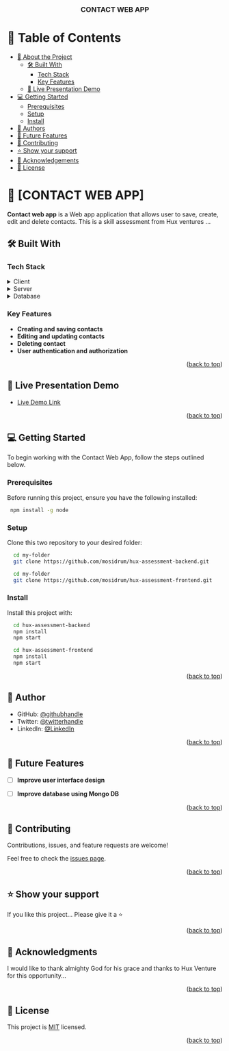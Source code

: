 <a name="readme-top"></a>

<div align="center">
<h3><b>CONTACT WEB APP</b></h3>

</div>

<!-- TABLE OF CONTENTS -->

# 📗 Table of Contents

- [📖 About the Project](#about-project)
    - [🛠 Built With](#built-with)
        - [Tech Stack](#tech-stack)
        - [Key Features](#key-features)
    - [🚀 Live Presentation Demo](#live-demo)
- [💻 Getting Started](#getting-started)
    - [Prerequisites](#prerequisites)
    - [Setup](#setup)
    - [Install](#install)
- [👥 Authors](#authors)
- [🔭 Future Features](#future-features)
- [🤝 Contributing](#contributing)
- [⭐️ Show your support](#support)
- [🙏 Acknowledgements](#acknowledgements)
- [📝 License](#license)

<!-- PROJECT DESCRIPTION -->

# 📖 [CONTACT WEB APP] <a name="about-project"></a>

**Contact web app** is a Web app application that allows user to save, create, edit and delete contacts. This is a skill assessment from Hux ventures ...

## 🛠 Built With <a name="built-with"></a>

### Tech Stack <a name="tech-stack"></a>
<details>
  <summary>Client</summary>
  <ul>
    <li><a href="https://reactjs.org/">React.js</a></li>
    <li><a href="https://getbootstrap.com/">Bootstrap</a></li>
  </ul>
</details>

<details>
  <summary>Server</summary>
  <ul>
    <li><a href="https://expressjs.com/">Express js</a></li>
    <li><a href="https://nodejs.org/en">Node js</a></li>
  </ul>
</details>

<details>
<summary>Database</summary>
  <ul>
    <li><a href="https://www.mysql.com/">MySQL</a></li>
  </ul>
</details>

<!-- Features -->

### Key Features <a name="key-features"></a>

- **Creating and saving contacts**
- **Editing and updating contacts**
- **Deleting contact**
- **User authentication and authorization**

<p align="right">(<a href="#readme-top">back to top</a>)</p>

<!-- LIVE PRESENTATION DEMO -->

## 🚀 Live Presentation Demo <a name="live-demo"></a>

- [Live Demo Link](https://www.loom.com/share/1b9fadae0a7a4af2841bb4be35b83c52?sid=355c1911-2715-4838-a2c1-8551f6812700)

<p align="right">(<a href="#readme-top">back to top</a>)</p>

<!-- GETTING STARTED -->

## 💻 Getting Started <a name="getting-started"></a>

To begin working with the Contact Web App, follow the steps outlined below.

### Prerequisites

Before running this project, ensure you have the following installed:

```sh
 npm install -g node
```

### Setup

Clone this two repository to your desired folder:

```sh
  cd my-folder
  git clone https://github.com/mosidrum/hux-assessment-backend.git
```
```sh
  cd my-folder
  git clone https://github.com/mosidrum/hux-assessment-frontend.git
```


### Install

Install this project with:


```sh
  cd hux-assessment-backend
  npm install
  npm start
```

```sh
  cd hux-assessment-frontend
  npm install
  npm start
```


<p align="right">(<a href="#readme-top">back to top</a>)</p>

<!-- AUTHORS -->

## 👤 Author <a name="authors"></a>


- GitHub: [@githubhandle](https://github.com/mosidrum)
- Twitter: [@twitterhandle](https://twitter.com/mosidrum)
- LinkedIn: [@LinkedIn](https://linkedin.com/in/mosidrum)

<p align="right">(<a href="#readme-top">back to top</a>)</p>

<!-- FUTURE FEATURES -->

## 🔭 Future Features <a name="future-features"></a>

- [ ] **Improve user interface design**
- [ ] **Improve database using Mongo DB**


<p align="right">(<a href="#readme-top">back to top</a>)</p>

<!-- CONTRIBUTING -->

## 🤝 Contributing <a name="contributing"></a>

Contributions, issues, and feature requests are welcome!

Feel free to check the [issues page](https://github.com/mosidrum/hux-assessment-frontend./issues).

<p align="right">(<a href="#readme-top">back to top</a>)</p>

<!-- SUPPORT -->

## ⭐️ Show your support <a name="support"></a>

If you like this project... Please give it a ⭐

<p align="right">(<a href="#readme-top">back to top</a>)</p>

<!-- ACKNOWLEDGEMENTS -->

## 🙏 Acknowledgments <a name="acknowledgements"></a>

I would like to thank almighty God for his grace and thanks to Hux Venture for this opportunity...

<p align="right">(<a href="#readme-top">back to top</a>)</p>

<!-- FAQ (optional) -->


<!-- LICENSE -->

## 📝 License <a name="license"></a>

This project is [MIT](./LICENSE) licensed.

<p align="right">(<a href="#readme-top">back to top</a>)</p>
